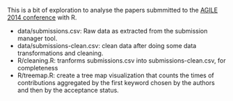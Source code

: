 This is a bit of exploration to analyse the papers submmitted to the [AGILE 2014 conference](http://www.agile-online.org/index.php/conference/conference-2014) with R. 

* data/submissions.csv: Raw data as extracted from the submission manager tool.
* data/submissions-clean.csv: clean data after doing some data transformations and cleaning.
* R/cleaning.R: tranforms submissions.csv into submissions-clean.csv, for completeness
* R/treemap.R: create a tree map visualization that counts the times of contributions aggregated by the first keyword chosen by the authors and then by the acceptance status.
